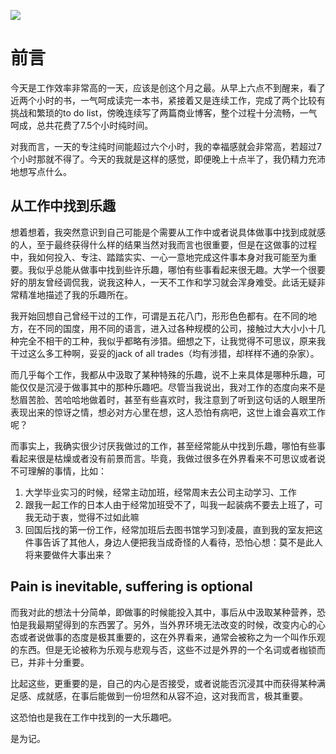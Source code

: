 
![](https://rolen.wiki/wp-content/uploads/2024/08/the-pleasure-of-work.jpg)

# 前言

今天是工作效率非常高的一天，应该是创这个月之最。从早上六点不到醒来，看了近两个小时的书，一气呵成读完一本书，紧接着又是连续工作，完成了两个比较有挑战和繁琐的to do list，傍晚连续写了两篇商业博客，整个过程十分流畅，一气呵成，总共花费了7.5个小时纯时间。

对我而言，一天的专注纯时间能超过六个小时，我的幸福感就会非常高，若超过7个小时那就不得了。今天的我就是这样的感觉，即便晚上十点半了，我仍精力充沛地想写点什么。

## 从工作中找到乐趣

想着想着，我突然意识到自己可能是个需要从工作中或者说具体做事中找到成就感的人，至于最终获得什么样的结果当然对我而言也很重要，但是在这做事的过程中，我如何投入、专注、踏踏实实、一心一意地完成这件事本身对我可能至为重要。我似乎总能从做事中找到些许乐趣，哪怕有些事看起来很无趣。大学一个很要好的朋友曾经调侃我，说我这种人，一天不工作和学习就会浑身难受。此话无疑非常精准地描述了我的乐趣所在。

我开始回想自己曾经干过的工作，可谓是五花八门，形形色色都有。在不同的地方，在不同的国度，用不同的语言，进入过各种规模的公司，接触过大大小小十几种完全不相干的工种，我似乎都略有涉猎。细想之下，让我觉得不可思议，原来我干过这么多工种啊，妥妥的jack of all trades（均有涉猎，却样样不通的杂家）。

而几乎每个工作，我都从中汲取了某种特殊的乐趣，说不上来具体是哪种乐趣，可能仅仅是沉浸于做事其中的那种乐趣吧。尽管当我说出，我对工作的态度向来不是愁眉苦脸、苦哈哈地做着时，甚至有些喜欢时，我注意到了听到这句话的人眼里所表现出来的惊讶之情，想必对方心里在想，这人恐怕有病吧，这世上谁会喜欢工作呢？

而事实上，我确实很少讨厌我做过的工作，甚至经常能从中找到乐趣，哪怕有些事看起来很是枯燥或者没有前景而言。毕竟，我做过很多在外界看来不可思议或者说不可理解的事情，比如：

1. 大学毕业实习的时候，经常主动加班，经常周末去公司主动学习、工作
2. 跟我一起工作的日本人由于经常加班受不了，叫我一起装病不要去上班了，可我无动于衷，觉得不过如此嘛
3. 回国后找的第一份工作，经常加班后去图书馆学习到凌晨，直到我的室友把这件事告诉了其他人，身边人便把我当成奇怪的人看待，恐怕心想：莫不是此人将来要做件大事出来？

## Pain is inevitable, suffering is optional

而我对此的想法十分简单，即做事的时候能投入其中，事后从中汲取某种营养，恐怕是我最期望得到的东西罢了。另外，当外界环境无法改变的时候，改变内心的心态或者说做事的态度是极其重要的，这在外界看来，通常会被称之为一个叫作乐观的东西。但是无论被称为乐观与悲观与否，这些不过是外界的一个名词或者枷锁而已，并非十分重要。

比起这些，更重要的是，自己的内心是否接受，或者说能否沉浸其中而获得某种满足感、成就感，在事后能做到一份坦然和从容不迫，这对我而言，极其重要。

这恐怕也是我在工作中找到的一大乐趣吧。

是为记。